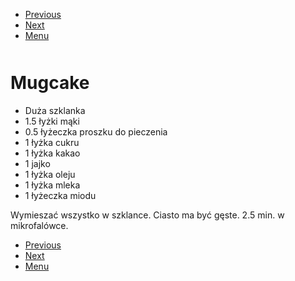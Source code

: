 <!-- Navigation Menu Start -->

- [Previous](<Miodownik.md>)
- [Next](<Murzynek.md>)
- [Menu](<README.md>)

<div style="margin-bottom: 50px"></div>

<!-- /Navigation Menu Start -->


# Mugcake

- Duża szklanka
- 1.5 łyżki mąki
- 0.5 łyżeczka proszku do pieczenia
- 1 łyżka cukru
- 1 łyżka kakao
- 1 jajko
- 1 łyżka oleju
- 1 łyżka mleka
- 1 łyżeczka miodu

Wymieszać wszystko w szklance. Ciasto ma być gęste. 2.5 min. w mikrofalówce.


<!-- Navigation Menu End -->

- [Previous](<Miodownik.md>)
- [Next](<Murzynek.md>)
- [Menu](<README.md>)

<div style="margin-bottom: 50px"></div>

<!-- /Navigation Menu End -->